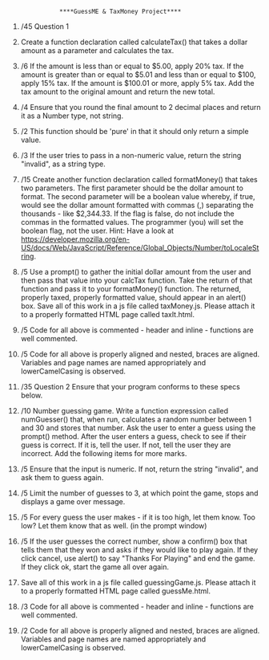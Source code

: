                   ****GuessME & TaxMoney Project**** 


1.	/45 Question 1

1.	 Create a function declaration called calculateTax() that takes a dollar amount as a parameter and calculates the tax.
1.	/6 If the amount is less than or equal to $5.00, apply 20% tax.
    If the amount is greater than or equal to $5.01 and less than or equal to $100, apply 15% tax.
    If the amount is $100.01 or more, apply 5% tax. Add the tax amount to the original amount and return the new total.
2.	/4 Ensure that you round the final amount to 2 decimal places and return it as a Number type, not string.
3.	/2 This function should be 'pure' in that it should only return a simple value. 
4.	/3 If the user tries to pass in a non-numeric value, return the string "invalid", as a string type.
2.	/15 Create another function declaration called formatMoney() that takes two parameters. The first parameter should be the dollar amount to format. The second parameter will be a boolean value whereby, if true, would see the dollar amount formatted with commas (,) separating the thousands - like $2,344.33. If the flag is false, do not include the commas in the formatted values. The programmer (you) will set the boolean flag, not the user. Hint: Have a look at https://developer.mozilla.org/en-US/docs/Web/JavaScript/Reference/Global_Objects/Number/toLocaleString.

1.	/5 Use a prompt() to gather the initial dollar amount from the user and then pass that value into your calcTax function. Take the return of that function and pass it to your formatMoney() function. The returned, properly taxed, properly formatted value, should appear in an alert() box. Save all of this work in a js file called taxMoney.js. Please attach it to a properly formatted HTML page called taxIt.html.
2.	/5 Code for all above is commented - header and inline - functions are well commented.
3.	/5 Code for all above is properly aligned and nested, braces are aligned. Variables and page names are named appropriately and lowerCamelCasing is observed.
2.	/35 Question 2 Ensure that your program conforms to these specs below.
1.	/10 Number guessing game. Write a function expression called numGuesser() that, when run, calculates a random number between 1 and 30 and stores that number.  Ask the user to enter a guess using the prompt() method. After the user enters a guess, check to see if their guess is correct. If it is, tell the user. If not, tell the user they are incorrect. Add the following items for more marks.  
1.	/5 Ensure that the input is numeric. If not, return the string "invalid", and ask them to guess again.
2.	/5 Limit the number of guesses to 3, at which point the game, stops and displays a game over message.
3.	/5 For every guess the user makes - if it is too high, let them know. Too low? Let them know that as well. (in the prompt window)
4.	/5 If the user guesses the correct number, show a confirm() box that tells them that they won and asks if they would like to play again. If they click cancel, use alert() to say "Thanks For Playing" and end the game. If they click ok, start the game all over again.
5.	 Save all of this work in a js file called guessingGame.js. Please attach it to a properly formatted HTML page called guessMe.html.
2.	/3 Code for all above is commented - header and inline - functions are well commented.
3.	/2 Code for all above is properly aligned and nested, braces are aligned. Variables and page names are named appropriately and lowerCamelCasing is observed.
